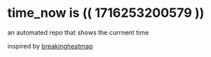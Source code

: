 # time_now is (( 1716253200579 ))

an automated repo that shows the currnent time

inspired by [breakingheatmap](https://github.com/breakingheatmap/breakingheatmap)
